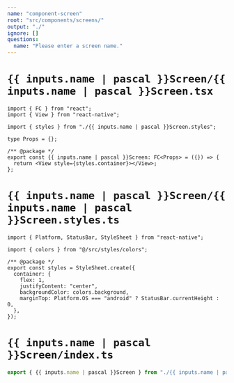 ```yaml
---
name: "component-screen"
root: "src/components/screens/"
output: "./"
ignore: []
questions:
  name: "Please enter a screen name."
---
```


# `{{ inputs.name | pascal }}Screen/{{ inputs.name | pascal }}Screen.tsx`

```tsx
import { FC } from "react";
import { View } from "react-native";

import { styles } from "./{{ inputs.name | pascal }}Screen.styles";

type Props = {};

/** @package */
export const {{ inputs.name | pascal }}Screen: FC<Props> = ({}) => {
  return <View style={styles.container}></View>;
};
```

# `{{ inputs.name | pascal }}Screen/{{ inputs.name | pascal }}Screen.styles.ts`

```tsx
import { Platform, StatusBar, StyleSheet } from "react-native";

import { colors } from "@/src/styles/colors";

/** @package */
export const styles = StyleSheet.create({
  container: {
    flex: 1,
    justifyContent: "center",
    backgroundColor: colors.background,
    marginTop: Platform.OS === "android" ? StatusBar.currentHeight : 0,
  },
});
```

# `{{ inputs.name | pascal }}Screen/index.ts`

```typescript
export { {{ inputs.name | pascal }}Screen } from "./{{ inputs.name | pascal }}Screen";
```
